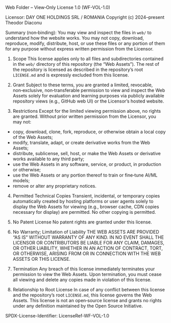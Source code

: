 Web Folder – View‑Only License 1.0 (WF-VOL-1.0)

Licensor: DAY ONE HOLDINGS SRL / ROMANIA
Copyright (c) 2024–present Theodor Diaconu

Summary (non‑binding): You may view and inspect the files in `web/` to understand how the website works. You may not copy, download, reproduce, modify, distribute, host, or use these files or any portion of them for any purpose without express written permission from the Licensor.

1. Scope
   This license applies only to all files and subdirectories contained in the `web/` directory of this repository (the “Web Assets”). The rest of the repository is licensed as described in the repository’s root `LICENSE.md` and is expressly excluded from this license.

2. Grant
   Subject to these terms, you are granted a limited, revocable, non‑exclusive, non‑transferable permission to view and inspect the Web Assets solely for evaluation and learning purposes via publicly available repository views (e.g., GitHub web UI) or the Licensor’s hosted website.

3. Restrictions
   Except for the limited viewing permission above, no rights are granted. Without prior written permission from the Licensor, you may not:

- copy, download, clone, fork, reproduce, or otherwise obtain a local copy of the Web Assets;
- modify, translate, adapt, or create derivative works from the Web Assets;
- distribute, sublicense, sell, host, or make the Web Assets or derivative works available to any third party;
- use the Web Assets in any software, service, or product, in production or otherwise;
- use the Web Assets or any portion thereof to train or fine‑tune AI/ML models;
- remove or alter any proprietary notices.

4. Permitted Technical Copies
   Transient, incidental, or temporary copies automatically created by hosting platforms or user agents solely to display the Web Assets for viewing (e.g., browser cache, CDN copies necessary for display) are permitted. No other copying is permitted.

5. No Patent License
   No patent rights are granted under this license.

6. No Warranty; Limitation of Liability
   THE WEB ASSETS ARE PROVIDED “AS IS” WITHOUT WARRANTY OF ANY KIND. IN NO EVENT SHALL THE LICENSOR OR CONTRIBUTORS BE LIABLE FOR ANY CLAIM, DAMAGES, OR OTHER LIABILITY, WHETHER IN AN ACTION OF CONTRACT, TORT, OR OTHERWISE, ARISING FROM OR IN CONNECTION WITH THE WEB ASSETS OR THIS LICENSE.

7. Termination
   Any breach of this license immediately terminates your permission to view the Web Assets. Upon termination, you must cease all viewing and delete any copies made in violation of this license.

8. Relationship to Root License
   In case of any conflict between this license and the repository’s root `LICENSE.md`, this license governs the Web Assets. This license is not an open‑source license and grants no rights under any definition maintained by the Open Source Initiative.

SPDX-License-Identifier: LicenseRef-WF-VOL-1.0
